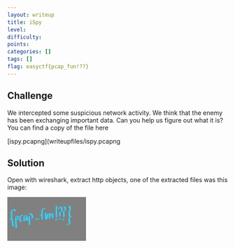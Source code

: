```yaml
---
layout: writeup
title: iSpy
level: 
difficulty: 
points: 
categories: []
tags: []
flag: easyctf{pcap_fun!??}
---
```

## Challenge

We intercepted some suspicious network activity. We think that the enemy
has been exchanging important data. Can you help us figure out what it
is? You can find a copy of the file here

\[ispy.pcapng\](writeupfiles/ispy.pcapng

## Solution

Open with wireshark, extract http objects, one of the extracted files
was this image:

![](writeupfiles/ispy.jpg)

